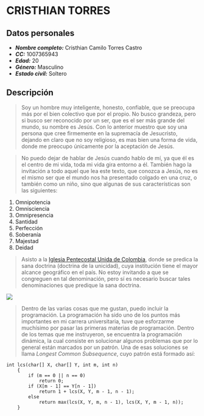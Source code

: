 # CRISTHIAN TORRES

## Datos personales

* _**Nombre completo:**_ Cristhian Camilo Torres Castro
* _**CC:**_ 1007365943
* _**Edad:**_ 20
* _**Género:**_ Masculino
* _**Estado civil:**_ Soltero

## Descripción

> Soy un hombre muy inteligente, honesto, confiable, que se preocupa más por el bien colectivo que
por el propio. No busco grandeza, pero si busco ser reconocido por un ser, que es el ser más grande del mundo,
su nombre es Jesús. Con lo anterior muestro que soy una persona que cree firmemente en la supremacía de Jesucristo,
dejando en claro que no soy religioso, es mas bien una forma de vida, donde me preocupo únicamente por la aceptación
> de Jesús.

> No puedo dejar de hablar de Jesús cuando hablo de mí, ya que él es el centro de mi vida, toda mi vida gira entorno a él. 
También hago la invitación a todo aquel que lea este texto, que conozca a Jesús, no es el mismo ser que el mundo nos ha presentado
> colgado en una cruz, o también como un niño, sino que algunas de sus características son las siguientes:

>
1. Omnipotencia
2. Omnisciencia
3. Omnipresencia
4. Santidad
5. Perfección
6. Soberanía
7. Majestad
8. Deidad
>

> Asisto a la [Iglesia Pentecostal Unida de Colombia](www.ipuc.org.co), donde se predica la sana doctrina (doctrina de la unicidad), 
cuya institución tiene el mayor alcance geográfico en el país. No estoy invitando a que se congreguen en tal denominación, pero sí
> es necesario buscar tales denominaciones que predique la sana doctrina.

![][1]

[1]:https://ipuc.org.co/wp-content/uploads/2018/11/logo_inicio-1.png

> Dentro de las varias cosas que me gustan, puedo incluir la programación. La programación ha sido uno de los puntos más importantes 
en mi carrera universitaria, tuve que esforzarme muchísimo por pasar las primeras materias de programación. Dentro de los temas
que me instruyeron, se encuentra la programación dinámica, la cual consiste en solucionar algunos problemas que por lo general están
> marcados por un patrón. Una de esas soluciones se llama _Longest Common Subsequence_, cuyo patrón está formado así:
```
int lcs(char[] X, char[] Y, int m, int n) 
    { 
        if (m == 0 || n == 0) 
            return 0; 
        if (X[m - 1] == Y[n - 1]) 
            return 1 + lcs(X, Y, m - 1, n - 1); 
        else
            return max(lcs(X, Y, m, n - 1), lcs(X, Y, m - 1, n)); 
    } 
```
